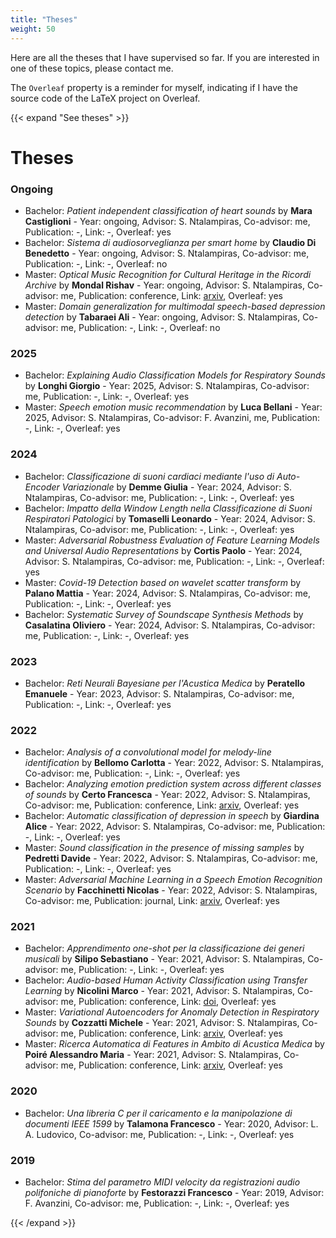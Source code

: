```yaml
---
title: "Theses"
weight: 50
---
```


Here are all the theses that I have supervised so far. If you are interested in one of these topics, please contact me.

The `Overleaf` property is a reminder for myself, indicating if I have the source code of
the LaTeX project on Overleaf.

{{< expand "See theses" >}}

# Theses

### Ongoing

- Bachelor: _Patient independent classification of heart sounds_ by **Mara Castiglioni** - Year: ongoing, Advisor: S.
Ntalampiras, Co-advisor: me, Publication: -, Link: -, Overleaf: yes
- Bachelor: _Sistema di audiosorveglianza per smart home_ by **Claudio Di Benedetto** - Year: ongoing, Advisor: S. Ntalampiras, Co-advisor: me, Publication: -, Link: -, Overleaf: no
- Master: _Optical Music Recognition for Cultural Heritage in the Ricordi Archive_ by **Mondal Rishav** - Year: ongoing, Advisor: S. Ntalampiras, Co-advisor: me, Publication: conference, Link: [arxiv](https://arxiv.org/abs/2408.10260), Overleaf: yes
- Master: _Domain generalization for multimodal speech-based depression detection_ by **Tabaraei Ali** - Year: ongoing, Advisor: S. Ntalampiras, Co-advisor: me, Publication: -, Link: -, Overleaf: no

### 2025

- Bachelor: _Explaining Audio Classification Models for Respiratory Sounds_ by **Longhi Giorgio** - Year: 2025, Advisor: S. Ntalampiras, Co-advisor: me, Publication: -, Link: -, Overleaf: yes
- Master: _Speech emotion music recommendation_ by **Luca Bellani** - Year: 2025, Advisor: S. Ntalampiras, Co-advisor: F. Avanzini, me, Publication: -, Link: -, Overleaf: yes

### 2024

- Bachelor: _Classificazione di suoni cardiaci mediante l'uso di Auto-Encoder Variazionale_ by **Demme Giulia** - Year: 2024, Advisor: S. Ntalampiras, Co-advisor: me, Publication: -, Link: -, Overleaf: yes
- Bachelor: _Impatto della Window Length nella Classificazione di Suoni Respiratori Patologici_ by **Tomaselli Leonardo** - Year: 2024, Advisor: S. Ntalampiras, Co-advisor: me, Publication: -, Link: -, Overleaf: yes
- Master: _Adversarial Robustness Evaluation of Feature Learning Models and Universal Audio Representations_ by **Cortis Paolo** - Year: 2024, Advisor: S. Ntalampiras, Co-advisor: me, Publication: -, Link: -, Overleaf: yes
- Master: _Covid-19 Detection based on wavelet scatter transform_ by **Palano Mattia** - Year: 2024, Advisor: S. Ntalampiras, Co-advisor: me, Publication: -, Link: -, Overleaf: yes
- Bachelor: _Systematic Survey of Soundscape Synthesis Methods_ by **Casalatina Oliviero** - Year: 2024, Advisor: S. Ntalampiras, Co-advisor: me, Publication: -, Link: -, Overleaf: yes

### 2023

- Bachelor: _Reti Neurali Bayesiane per l'Acustica Medica_ by **Peratello Emanuele** - Year: 2023, Advisor: S. Ntalampiras, Co-advisor: me, Publication: -, Link: -, Overleaf: yes

### 2022

- Bachelor: _Analysis of a convolutional model for melody-line identification_ by **Bellomo Carlotta** - Year: 2022, Advisor: S. Ntalampiras, Co-advisor: me, Publication: -, Link: -, Overleaf: yes
- Bachelor: _Analyzing emotion prediction system across different classes of sounds_ by **Certo Francesca** - Year: 2022, Advisor: S. Ntalampiras, Co-advisor: me, Publication: conference, Link: [arxiv](https://arxiv.org/abs/2408.02009), Overleaf: yes
- Bachelor: _Automatic classification of depression in speech_ by **Giardina Alice** - Year: 2022, Advisor: S. Ntalampiras, Co-advisor: me, Publication: -, Link: -, Overleaf: yes
- Master: _Sound classification in the presence of missing samples_ by **Pedretti Davide** - Year: 2022, Advisor: S. Ntalampiras, Co-advisor: me, Publication: -, Link: -, Overleaf: yes
- Master: _Adversarial Machine Learning in a Speech Emotion Recognition Scenario_ by **Facchinetti Nicolas** - Year: 2022, Advisor: S. Ntalampiras, Co-advisor: me, Publication: journal, Link: [arxiv](https://arxiv.org/abs/2404.18514), Overleaf: yes

### 2021

- Bachelor: _Apprendimento one-shot per la classificazione dei generi musicali_ by **Silipo Sebastiano** - Year: 2021, Advisor: S. Ntalampiras, Co-advisor: me, Publication: -, Link: -, Overleaf: yes
- Bachelor: _Audio-based Human Activity Classification using Transfer Learning_ by **Nicolini Marco** - Year: 2021, Advisor: S. Ntalampiras, Co-advisor: me, Publication: conference, Link: [doi](https://dx.doi.org/10.5220/0011647900003411), Overleaf: yes
- Master: _Variational Autoencoders for Anomaly Detection in Respiratory Sounds_ by **Cozzatti Michele** - Year: 2021, Advisor: S. Ntalampiras, Co-advisor: me, Publication: conference, Link: [arxiv](https://arxiv.org/abs/2208.03326), Overleaf: yes
- Master: _Ricerca Automatica di Features in Ambito di Acustica Medica_ by **Poiré Alessandro Maria** - Year: 2021, Advisor: S. Ntalampiras, Co-advisor: me, Publication: conference, Link: [arxiv](https://arxiv.org/abs/2208.03084), Overleaf: yes

### 2020

- Bachelor: _Una libreria C per il caricamento e la manipolazione di documenti IEEE 1599_ by **Talamona Francesco** - Year: 2020, Advisor: L. A. Ludovico, Co-advisor: me, Publication: -, Link: -, Overleaf: yes

### 2019

- Bachelor: _Stima del parametro MIDI velocity da registrazioni audio polifoniche di pianoforte_ by **Festorazzi Francesco** - Year: 2019, Advisor: F. Avanzini, Co-advisor: me, Publication: -, Link: -, Overleaf: yes

{{< /expand >}}
